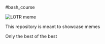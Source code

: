 #bash_course


![LOTR meme](lord-of-the-rings-memes-10.jpg?fit=600,502&ssl=1.jpg)


This repository is meant to showcase memes

Only the best of the best
